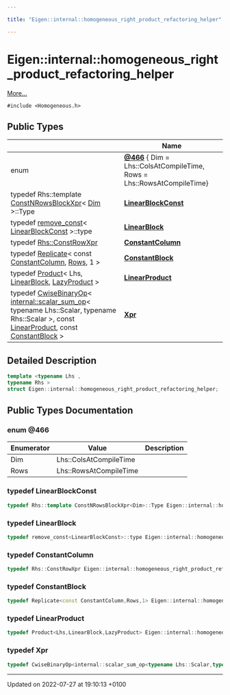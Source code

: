 ```yaml
---

title: "Eigen::internal::homogeneous_right_product_refactoring_helper"

---
```


# Eigen::internal::homogeneous_right_product_refactoring_helper



 [More...](#detailed-description)


`#include <Homogeneous.h>`

## Public Types

|                | Name           |
| -------------- | -------------- |
| enum| **[@466](http://example.org/classes/structeigen_1_1internal_1_1homogeneous__right__product__refactoring__helper/#enum-@466)** { Dim = Lhs::ColsAtCompileTime, Rows = Lhs::RowsAtCompileTime} |
| typedef Rhs::template <a href="http://example.org/classes/structconstnrowsblockxpr/">ConstNRowsBlockXpr</a>< <a href="http://example.org/classes/structeigen_1_1internal_1_1homogeneous__right__product__refactoring__helper/#enumvalue-dim">Dim</a> >::Type | **[LinearBlockConst](http://example.org/classes/structeigen_1_1internal_1_1homogeneous__right__product__refactoring__helper/#typedef-linearblockconst)**  |
| typedef <a href="http://example.org/classes/structeigen_1_1internal_1_1remove__const/">remove_const</a>< <a href="http://example.org/classes/structeigen_1_1internal_1_1homogeneous__right__product__refactoring__helper/#typedef-linearblockconst">LinearBlockConst</a> >::type | **[LinearBlock](http://example.org/classes/structeigen_1_1internal_1_1homogeneous__right__product__refactoring__helper/#typedef-linearblock)**  |
| typedef <a href="http://example.org/files/blockmethods_8h/#typedef-constrowxpr">Rhs::ConstRowXpr</a> | **[ConstantColumn](http://example.org/classes/structeigen_1_1internal_1_1homogeneous__right__product__refactoring__helper/#typedef-constantcolumn)**  |
| typedef <a href="http://example.org/classes/classeigen_1_1replicate/">Replicate</a>< const <a href="http://example.org/classes/structeigen_1_1internal_1_1homogeneous__right__product__refactoring__helper/#typedef-constantcolumn">ConstantColumn</a>, <a href="http://example.org/classes/structeigen_1_1internal_1_1homogeneous__right__product__refactoring__helper/#enumvalue-rows">Rows</a>, 1 > | **[ConstantBlock](http://example.org/classes/structeigen_1_1internal_1_1homogeneous__right__product__refactoring__helper/#typedef-constantblock)**  |
| typedef <a href="http://example.org/classes/classeigen_1_1product/">Product</a>< Lhs, <a href="http://example.org/classes/structeigen_1_1internal_1_1homogeneous__right__product__refactoring__helper/#typedef-linearblock">LinearBlock</a>, <a href="http://example.org/namespaces/namespaceeigen/#enumvalue-lazyproduct">LazyProduct</a> > | **[LinearProduct](http://example.org/classes/structeigen_1_1internal_1_1homogeneous__right__product__refactoring__helper/#typedef-linearproduct)**  |
| typedef <a href="http://example.org/classes/classeigen_1_1cwisebinaryop/">CwiseBinaryOp</a>< <a href="http://example.org/classes/structeigen_1_1internal_1_1scalar__sum__op/">internal::scalar_sum_op</a>< typename Lhs::Scalar, typename Rhs::Scalar >, const <a href="http://example.org/classes/structeigen_1_1internal_1_1homogeneous__right__product__refactoring__helper/#typedef-linearproduct">LinearProduct</a>, const <a href="http://example.org/classes/structeigen_1_1internal_1_1homogeneous__right__product__refactoring__helper/#typedef-constantblock">ConstantBlock</a> > | **[Xpr](http://example.org/classes/structeigen_1_1internal_1_1homogeneous__right__product__refactoring__helper/#typedef-xpr)**  |

## Detailed Description

```cpp
template <typename Lhs ,
typename Rhs >
struct Eigen::internal::homogeneous_right_product_refactoring_helper;
```

## Public Types Documentation

### enum @466

| Enumerator | Value | Description |
| ---------- | ----- | ----------- |
| Dim | Lhs::ColsAtCompileTime|   |
| Rows | Lhs::RowsAtCompileTime|   |




### typedef LinearBlockConst

```cpp
typedef Rhs::template ConstNRowsBlockXpr<Dim>::Type Eigen::internal::homogeneous_right_product_refactoring_helper< Lhs, Rhs >::LinearBlockConst;
```


### typedef LinearBlock

```cpp
typedef remove_const<LinearBlockConst>::type Eigen::internal::homogeneous_right_product_refactoring_helper< Lhs, Rhs >::LinearBlock;
```


### typedef ConstantColumn

```cpp
typedef Rhs::ConstRowXpr Eigen::internal::homogeneous_right_product_refactoring_helper< Lhs, Rhs >::ConstantColumn;
```


### typedef ConstantBlock

```cpp
typedef Replicate<const ConstantColumn,Rows,1> Eigen::internal::homogeneous_right_product_refactoring_helper< Lhs, Rhs >::ConstantBlock;
```


### typedef LinearProduct

```cpp
typedef Product<Lhs,LinearBlock,LazyProduct> Eigen::internal::homogeneous_right_product_refactoring_helper< Lhs, Rhs >::LinearProduct;
```


### typedef Xpr

```cpp
typedef CwiseBinaryOp<internal::scalar_sum_op<typename Lhs::Scalar,typename Rhs::Scalar>, const LinearProduct, const ConstantBlock> Eigen::internal::homogeneous_right_product_refactoring_helper< Lhs, Rhs >::Xpr;
```


-------------------------------

Updated on 2022-07-27 at 19:10:13 +0100
